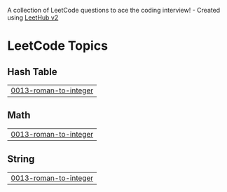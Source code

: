 A collection of LeetCode questions to ace the coding interview! - Created using [LeetHub v2](https://github.com/arunbhardwaj/LeetHub-2.0)
<!---LeetCode Topics Start-->
# LeetCode Topics
## Hash Table
|  |
| ------- |
| [0013-roman-to-integer](https://github.com/rutujamusale/DSA/tree/master/0013-roman-to-integer) |
## Math
|  |
| ------- |
| [0013-roman-to-integer](https://github.com/rutujamusale/DSA/tree/master/0013-roman-to-integer) |
## String
|  |
| ------- |
| [0013-roman-to-integer](https://github.com/rutujamusale/DSA/tree/master/0013-roman-to-integer) |
<!---LeetCode Topics End-->